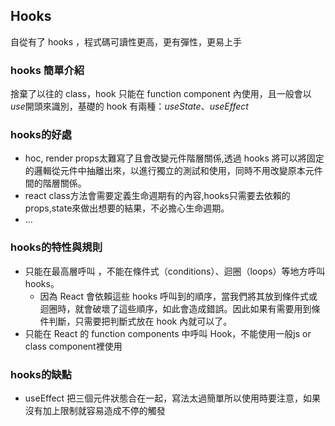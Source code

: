## Hooks
自從有了 hooks ，程式碼可讀性更高，更有彈性，更易上手

### hooks 簡單介紹
捨棄了以往的 class，hook 只能在 function component 內使用，且一般會以 *use*開頭來識別，基礎的 hook 有兩種：*useState*、*useEffect*

### hooks的好處
- hoc, render props太難寫了且會改變元件階層關係,透過 hooks 將可以將固定的邏輯從元件中抽離出來，以進行獨立的測試和使用，同時不用改變原本元件間的階層關係。
- react class方法會需要定義生命週期有的內容,hooks只需要去依賴的props,state來做出想要的結果，不必擔心生命週期。
- …

### hooks的特性與規則
- 只能在最高層呼叫 ，不能在條件式（conditions）、迴圈（loops）等地方呼叫hooks。
	- 因為 React 會依賴這些 hooks 呼叫到的順序，當我們將其放到條件式或迴圈時，就會破壞了這些順序，如此會造成錯誤。因此如果有需要用到條件判斷，只需要把判斷式放在 hook 內就可以了。
- 只能在 React 的 function components 中呼叫 Hook，不能使用一般js or class component裡使用

### hooks的缺點
- useEffect 把三個元件狀態合在一起，寫法太過簡單所以使用時要注意，如果沒有加上限制就容易造成不停的觸發